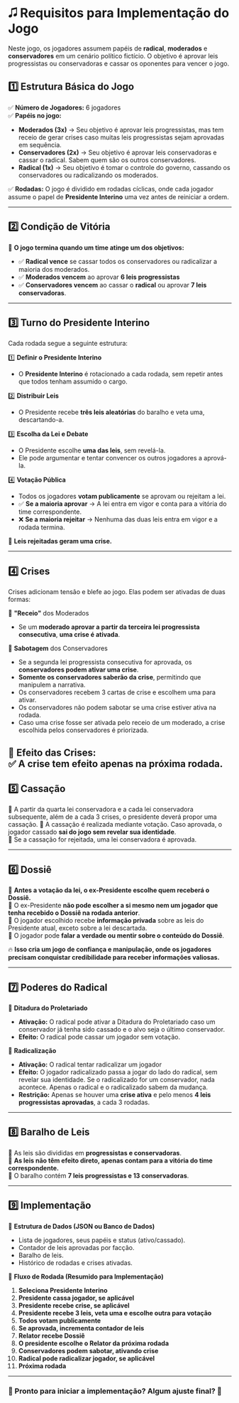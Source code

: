 # 🎜 Requisitos para Implementação do Jogo

Neste jogo, os jogadores assumem papéis de **radical**, **moderados** e **conservadores** em um cenário político fictício. O objetivo é aprovar leis progressistas ou conservadoras e cassar os oponentes para vencer o jogo.

## **1️⃣ Estrutura Básica do Jogo**
✅ **Número de Jogadores:** 6 jogadores  
✅ **Papéis no jogo:**  
   - **Moderados (3x)** → Seu objetivo é aprovar leis progressistas, mas tem receio de gerar crises caso muitas leis progressistas sejam aprovadas em sequência.
   - **Conservadores (2x)** → Seu objetivo é aprovar leis conservadoras e cassar o radical. Sabem quem são os outros conservadores.
   - **Radical (1x)** → Seu objetivo é tomar o controle do governo, cassando os conservadores ou radicalizando os moderados.

✅ **Rodadas:** O jogo é dividido em rodadas cíclicas, onde cada jogador assume o papel de **Presidente Interino** uma vez antes de reiniciar a ordem.  

---

## **2️⃣ Condição de Vitória**
📌 **O jogo termina quando um time atinge um dos objetivos:** 
   - ✅ **Radical vence** se cassar todos os conservadores ou radicalizar a maioria dos moderados.
   - ✅ **Moderados vencem** ao aprovar **6 leis progressistas** 
   - ✅ **Conservadores vencem** ao cassar o **radical** ou aprovar **7 leis conservadoras**.  

---

## **3️⃣ Turno do Presidente Interino**
Cada rodada segue a seguinte estrutura:

1️⃣ **Definir o Presidente Interino**  
   - O **Presidente Interino** é rotacionado a cada rodada, sem repetir antes que todos tenham assumido o cargo.  

2️⃣ **Distribuir Leis**  
   - O Presidente recebe **três leis aleatórias** do baralho e veta uma, descartando-a.  

3️⃣ **Escolha da Lei e Debate**  
   - O Presidente escolhe **uma das leis**, sem revelá-la.  
   - Ele pode argumentar e tentar convencer os outros jogadores a aprová-la.  

4️⃣ **Votação Pública**  
   - Todos os jogadores **votam publicamente** se aprovam ou rejeitam a lei.  
   - ✅ **Se a maioria aprovar** → A lei entra em vigor e conta para a vitória do time correspondente.  
   - ❌ **Se a maioria rejeitar** → Nenhuma das duas leis entra em vigor e a rodada termina.  

📌 **Leis rejeitadas geram uma crise.**  

---

## **4️⃣ Crises**
Crises adicionam tensão e blefe ao jogo. Elas podem ser ativadas de duas formas:

📌 **"Receio"** dos Moderados  
   - Se um **moderado aprovar a partir da terceira lei progressista consecutiva**, **uma crise é ativada**.

📌 **Sabotagem** dos Conservadores  
   - Se a segunda lei progressista consecutiva for aprovada, os **conservadores podem ativar uma crise**.  
   - **Somente os conservadores saberão da crise**, permitindo que manipulem a narrativa.  
   - Os conservadores recebem 3 cartas de crise e escolhem uma para ativar.
   - Os conservadores não podem sabotar se uma crise estiver ativa na rodada.
   - Caso uma crise fosse ser ativada pelo receio de um moderado, a crise escolhida pelos conservadores é priorizada.

📌 **Efeito das Crises:**  
✅ **A crise tem efeito apenas na próxima rodada.**  
---

## **5️⃣ Cassação**
📌 A partir da quarta lei conservadora e a cada lei conservadora subsequente, além de a cada 3 crises, o presidente deverá propor uma cassação.
📌 A cassação é realizada mediante votação. Caso aprovada, o jogador cassado **sai do jogo sem revelar sua identidade**.  
📌 Se a cassação for rejeitada, uma lei conservadora é aprovada.


---

## **6️⃣ Dossiê**
📌 **Antes a votação da lei, o ex-Presidente escolhe quem receberá o Dossiê.**  
📌 O ex-Presidente **não pode escolher a si mesmo nem um jogador que tenha recebido o Dossiê na rodada anterior**.  
📌 O jogador escolhido recebe **informação privada** sobre as leis do Presidente atual, exceto sobre a lei descartada.  
📌 O jogador pode **falar a verdade ou mentir sobre o conteúdo do Dossiê**.  

🔥 **Isso cria um jogo de confiança e manipulação, onde os jogadores precisam conquistar credibilidade para receber informações valiosas.**

---

## **7️⃣ Poderes do Radical**

📌 **Ditadura do Proletariado**
   - **Ativação:** O radical pode ativar a Ditadura do Proletariado caso um conservador já tenha sido cassado e o alvo seja o último conservador.
   - **Efeito:** O radical pode cassar um jogador sem votação.  

📌 **Radicalização**
   - **Ativação:** O radical tentar radicalizar um jogador
   - **Efeito:** O jogador radicalizado passa a jogar do lado do radical, sem revelar sua identidade. Se o radicalizado for um conservador, nada acontece. Apenas o radical e o radicalizado sabem da mudança.
   - **Restrição:** Apenas se houver uma **crise ativa** e pelo menos **4 leis progressistas aprovadas**, a cada 3 rodadas.
   
---

## **8️⃣ Baralho de Leis**
📌 As leis são divididas em **progressistas e conservadoras**.  
📌 **As leis não têm efeito direto, apenas contam para a vitória do time correspondente.**  
📌 O baralho contém **7 leis progressistas e 13 conservadoras**.  

---

## **9️⃣ Implementação**
📌 **Estrutura de Dados (JSON ou Banco de Dados)**  
- Lista de jogadores, seus papéis e status (ativo/cassado).  
- Contador de leis aprovadas por facção.  
- Baralho de leis.  
- Histórico de rodadas e crises ativadas.  

📌 **Fluxo de Rodada (Resumido para Implementação)**  
1. **Seleciona Presidente Interino**
2. **Presidente cassa jogador, se aplicável**
3. **Presidente recebe crise, se aplicável**
4. **Presidente recebe 3 leis, veta uma e escolhe outra para votação**
4. **Todos votam publicamente**  
5. **Se aprovada, incrementa contador de leis**
6. **Relator recebe Dossiê**
7. **O presidente escolhe o Relator da próxima rodada**
8. **Conservadores podem sabotar, ativando crise**
9. **Radical pode radicalizar jogador, se aplicável**
10. **Próxima rodada**

---

### **📌 Pronto para iniciar a implementação? Algum ajuste final?** 🚀

